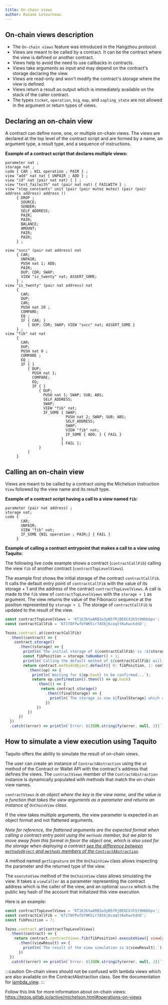 ```yaml
---
title: On-chain views
author: Roxane Letourneau
---
```


## On-chain views description

- The `On-chain views` feature was introduced in the Hangzhou protocol. 
- Views are meant to be called by a contract. It can be the contract where the view is defined or another contract.
- Views help to avoid the need to use callbacks in contracts.
- Views take arguments as input and may depend on the contract's storage declaring the view.
- Views are read-only and won't modify the contract's storage where the view is defined.
- Views return a result as output which is immediately available on the stack of the caller contract.
- The types `ticket`, `operation`, `big_map`, and `sapling_state` are not allowed in the argument or return types of views.

## Declaring an on-chain view

A contract can define none, one, or multiple on-chain views. The views are declared at the top level of the contract script and are formed by a name, an argument type, a result type, and a sequence of instructions.

**Example of a contract script that declares multiple views:**

```
parameter nat ;
storage nat ;
code { CAR ; NIL operation ; PAIR } ;
view "add" nat nat { UNPAIR ; ADD } ;
view "id" nat (pair nat nat) { } ;
view "test_failwith" nat (pair nat nat) { FAILWITH } ;
view "step_constants" unit (pair (pair mutez mutez) (pair (pair address address) address ))
     { DROP ;
       SOURCE;
       SENDER;
       SELF_ADDRESS;
       PAIR;
       PAIR;
       BALANCE;
       AMOUNT;
       PAIR;
       PAIR;
     } ;

view "succ" (pair nat address) nat
     { CAR;
       UNPAIR;
       PUSH nat 1; ADD;
       PAIR;
       DUP; CDR; SWAP;
       VIEW "is_twenty" nat; ASSERT_SOME;
     } ;
view "is_twenty" (pair nat address) nat
     {
       CAR;
       DUP;
       CAR;
       PUSH nat 20 ;
       COMPARE;
       EQ ;
       IF { CAR; }
          { DUP; CDR; SWAP; VIEW "succ" nat; ASSERT_SOME }
     } ;
view "fib" nat nat
     {
       CAR;
       DUP;
       PUSH nat 0 ;
       COMPARE ;
       EQ ;
       IF { }
          { DUP;
            PUSH nat 1;
            COMPARE;
            EQ;
            IF { }
               { DUP;
                 PUSH nat 1; SWAP; SUB; ABS;
                 SELF_ADDRESS;
                 SWAP;
                 VIEW "fib" nat;
                 IF_SOME { SWAP;
                           PUSH nat 2; SWAP; SUB; ABS;
                           SELF_ADDRESS;
                           SWAP;
                           VIEW "fib" nat;
                           IF_SOME { ADD; } { FAIL }
                         }
                         { FAIL };
               }
          }
     }
```  
  
## Calling an on-chain view

Views are meant to be called by a contract using the Michelson Instruction `View` followed by the view name and its result type.

**Example of a contract script having a call to a view named `fib`:**

```
parameter (pair nat address) ;
storage nat;
code {
       CAR;
       UNPAIR;
       VIEW "fib" nat;
       IF_SOME {NIL operation ; PAIR;} { FAIL }
     }
```

**Example of calling a contract entrypoint that makes a call to a view using Taquito:**

The following live code example shows a contract (`contractCallFib`) calling the view `fib` of another contract (`contractTopLevelViews`). 

The example first shows the initial storage of the contract `contractCallFib`. It calls the default entry point of `contractCallFib` with the value of its storage + 1 and the address of the contract `contractTopLevelViews`. A call is made to the `fib` view of `contractTopLevelViews` with the `storage + 1` as argument. The view returns the value of the Fibonacci sequence at the position represented by `storage + 1`. The storage of `contractCallFib` is updated to the result of the view.

```js live noInline
const contractTopLevelViews = 'KT1KJbtwARB2w3yN5fRjBE6CXJh5t9Hbbbpv';
const contractCallFib = 'KT1T8FPwfbfWK5ir7A5bj6coqttKwhwchdnD';

Tezos.contract.at(contractCallFib)
  .then((contract) => {
    contract.storage()
      .then((storage) => {
        println(`The initial storage of ${contractCallFib} is :${storage}.`);
        const fibPosition = storage.toNumber() + 1;
        println(`Calling the default method of ${contractCallFib} will call the view fib of ${contractTopLevelViews} with ${fibPosition}.`);
        return contract.methodsObject.default({ 0: fibPosition, 1: contractTopLevelViews }).send()
          .then((op) => {
            println(`Waiting for ${op.hash} to be confirmed...`);
            return op.confirmation().then(() => op.hash)
              .then(() => {
                return contract.storage()
                  .then((finalStorage) => {
                    println(`The storage is now ${finalStorage} which corresponds to the value of the Fibonacci sequence at position ${fibPosition}.`);
                  })
              })
          })
      })
  })
  .catch((error) => println(`Error: ${JSON.stringify(error, null, 2)}`));
```

## How to simulate a view execution using Taquito

Taquito offers the ability to simulate the result of on-chain views. 

The user can create an instance of `ContractAbstraction` using the `at` method of the Contract or Wallet API with the contract's address that defines the views. The `contractViews` member of the `ContractAbstraction` instance is dynamically populated with methods that match the on-chain view names. 

*`contractViews` is an object where the key is the view name, and the value is a function that takes the view arguments as a parameter and returns an instance of `OnChainView` class.*

If the view takes multiple arguments, the view parameter is expected in an object format and not flattened arguments.

*Note for reference, the flattened arguments are the expected format when calling a contract entry point using the `methods` member, but we plan to move away from this format in favor the object one, which is also used for the storage when deploying a contract [see the difference between `methodsObject` and `methods` members of the `ContractAbstraction`](smartcontracts.md#choosing-between-the-methods-or-methodsobject-members-to-interact-with-smart-contracts).*

A method named `getSignature` on the `OnChainView` class allows inspecting the parameter and the returned type of the view. 

The `executeView` method of the `OnChainView` class allows simulating the view. It takes a `viewCaller` as a parameter representing the contract address which is the caller of the view, and an optional `source` which is the public key hash of the account that initialized this view execution.

Here is an example:

```js live noInline
const contractTopLevelViews = 'KT1KJbtwARB2w3yN5fRjBE6CXJh5t9Hbbbpv';
const contractCallFib = 'KT1T8FPwfbfWK5ir7A5bj6coqttKwhwchdnD';
const fibPosition = 7;

Tezos.contract.at(contractTopLevelViews)
  .then((contract) => {
    return contract.contractViews.fib(fibPosition).executeView({ viewCaller: contractCallFib })
      .then((viewResult) => {
        println(`The result of the view simulation is ${viewResult}.`);
      })
  })
  .catch((error) => println(`Error: ${JSON.stringify(error, null, 2)}`));
```


:::caution
On-chain views should not be confused with lambda views which are also available on the ContractAbstraction class. See the documentation for [lambda_view](lambda_view.md).
:::

Follow this link for more information about on-chain views: https://tezos.gitlab.io/active/michelson.html#operations-on-views